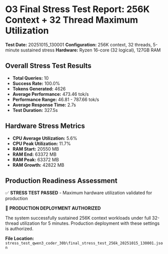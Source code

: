 # O3 Final Stress Test Report: 256K Context + 32 Thread Maximum Utilization

**Test Date:** 20251015_130001
**Configuration:** 256K context, 32 threads, 5-minute sustained stress
**Hardware:** Ryzen 16-core (32 logical), 127GB RAM

## Overall Stress Test Results

- **Total Queries:** 10
- **Success Rate:** 100.0%
- **Tokens Generated:** 4626
- **Average Performance:** 473.46 tok/s
- **Performance Range:** 46.81 - 787.66 tok/s
- **Average Response Time:** 2.7s
- **Test Duration:** 327.5s

## Hardware Stress Metrics

- **CPU Average Utilization:** 5.6%
- **CPU Peak Utilization:** 11.7%
- **RAM Start:** 20550 MB
- **RAM End:** 63372 MB
- **RAM Peak:** 63372 MB
- **RAM Growth:** 42822 MB

## Production Readiness Assessment

✅ **STRESS TEST PASSED** - Maximum hardware utilization validated for production

🎉 **PRODUCTION DEPLOYMENT AUTHORIZED**

The system successfully sustained 256K context workloads under full 32-thread utilization for 5 minutes.
Production deployment with these settings is authorized.


**File Location:** `stress_test_qwen3_coder_30b\final_stress_test_256k_20251015_130001.json`
